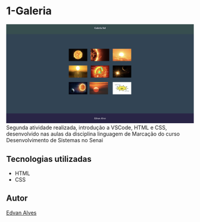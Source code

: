 # 1-Galeria
![](Preview.png)
Segunda atividade realizada, introdução a VSCode, HTML e CSS, desenvolvido nas aulas da disciplina linguagem de Marcação do curso Desenvolvimento de Sistemas no Senai

## Tecnologias utilizadas
* HTML
* CSS

## Autor

[Edvan Alves](https://br.linkedin.com/in/edvan-alves)